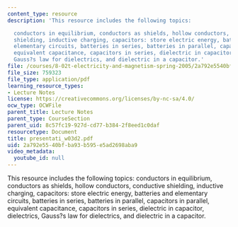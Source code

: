 ```yaml
---
content_type: resource
description: 'This resource includes the following topics:

  conductors in equilibrium, conductors as shields, hollow conductors, conductive
  shielding, inductive charging, capacitors: store electric energy, batteries and
  elementary circuits, batteries in series, batteries in parallel, capacitors in parallel,
  equivalent capacitance, capacitors in series, dielectric in capacitor, dielectrics,
  Gauss?s law for dielectrics, and dielectric in a capacitor.'
file: /courses/8-02t-electricity-and-magnetism-spring-2005/2a792e5540bfba93b595e5ad2698aba9_presentati_w03d2.pdf
file_size: 759323
file_type: application/pdf
learning_resource_types:
- Lecture Notes
license: https://creativecommons.org/licenses/by-nc-sa/4.0/
ocw_type: OCWFile
parent_title: Lecture Notes
parent_type: CourseSection
parent_uid: 8c57fc19-927d-cd77-b384-2f8eed1c0daf
resourcetype: Document
title: presentati_w03d2.pdf
uid: 2a792e55-40bf-ba93-b595-e5ad2698aba9
video_metadata:
  youtube_id: null
---
```

This resource includes the following topics:
conductors in equilibrium, conductors as shields, hollow conductors, conductive shielding, inductive charging, capacitors: store electric energy, batteries and elementary circuits, batteries in series, batteries in parallel, capacitors in parallel, equivalent capacitance, capacitors in series, dielectric in capacitor, dielectrics, Gauss?s law for dielectrics, and dielectric in a capacitor.